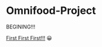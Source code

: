 # Omnifood-Project

BEGINING!!!

<a href="https://github.com/RaducuVana-BiG-R/Omnifood-Project">First First First!!!</a>    &#128512;

